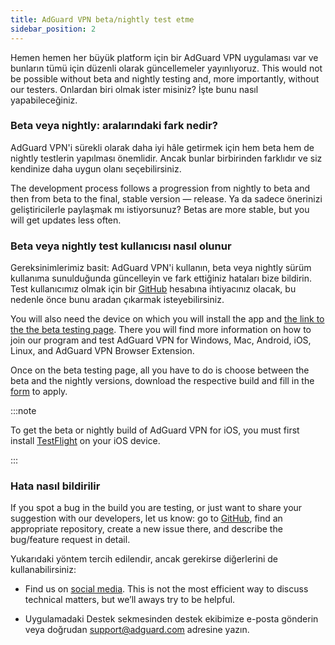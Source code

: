 ```yaml
---
title: AdGuard VPN beta/nightly test etme
sidebar_position: 2
---
```


Hemen hemen her büyük platform için bir AdGuard VPN uygulaması var ve bunların tümü için düzenli olarak güncellemeler yayınlıyoruz. This would not be possible without beta and nightly testing and, more importantly, without our testers. Onlardan biri olmak ister misiniz? İşte bunu nasıl yapabileceğiniz.

### Beta veya nightly: aralarındaki fark nedir?

AdGuard VPN'i sürekli olarak daha iyi hâle getirmek için hem beta hem de nightly testlerin yapılması önemlidir. Ancak bunlar birbirinden farklıdır ve siz kendinize daha uygun olanı seçebilirsiniz.

The development process follows a progression from nightly to beta and then from beta to the final, stable version — release. Ya da sadece önerinizi geliştiricilerle paylaşmak mı istiyorsunuz? Betas are more stable, but you will get updates less often.

### Beta veya nightly test kullanıcısı nasıl olunur

Gereksinimlerimiz basit: AdGuard VPN'i kullanın, beta veya nightly sürüm kullanıma sunulduğunda güncelleyin ve fark ettiğiniz hataları bize bildirin. Test kullanıcımız olmak için bir [GitHub](https://github.com/) hesabına ihtiyacınız olacak, bu nedenle önce bunu aradan çıkarmak isteyebilirsiniz.

You will also need the device on which you will install the app and [the link to the the beta testing page](https://adguard-vpn.com/beta.html). There you will find more information on how to join our program and test AdGuard VPN for Windows, Mac, Android, iOS, Linux, and AdGuard VPN Browser Extension.

Once on the beta testing page, all you have to do is choose between the beta and the nightly versions, download the respective build and fill in the [form](https://surveys.adguard.com/en/vpn_beta_testing_program/form.html) to apply.

:::note

To get the beta or nightly build of AdGuard VPN for iOS, you must first install [TestFlight](https://apps.apple.com/app/testflight/id899247664) on your iOS device.

:::

### Hata nasıl bildirilir

If you spot a bug in the build you are testing, or just want to share your suggestion with our developers, let us know: go to [GitHub](https://github.com/AdguardTeam/), find an appropriate repository, create a new issue there, and describe the bug/feature request in detail.

Yukarıdaki yöntem tercih edilendir, ancak gerekirse diğerlerini de kullanabilirsiniz:

- Find us on [social media](https://adguard-vpn.com/discuss.html). This is not the most efficient way to discuss technical matters, but we’ll aways try to be helpful.

- Uygulamadaki Destek sekmesinden destek ekibimize e-posta gönderin veya doğrudan [support@adguard.com](mailto:support@adguard.com) adresine yazın.
